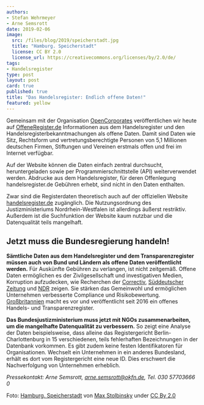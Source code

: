 ```yaml
---
authors:
- Stefan Wehrmeyer
- Arne Semsrott
date: 2019-02-06
image:
  src: /files/blog/2019/speicherstadt.jpg
  title: "Hamburg. Speicherstadt"
  license: CC BY 2.0
  license_url: https://creativecommons.org/licenses/by/2.0/de/
tags:
- Handelsregister
type: post
layout: post
card: true
published: true
title: "Das Handelsregister: Endlich offene Daten!"
featured: yellow
---
```


Gemeinsam mit der Organisation [OpenCorporates](https://opencorporates.com/) veröffentlichen wir heute auf [OffeneRegister.de](https://offeneregister.de/) Informationen aus dem Handelsregister und den Handelsregisterbekanntmachungen als offene Daten. Damit sind Daten wie Sitz, Rechtsform und vertretungsberechtigte Personen von 5,1 Millionen deutschen Firmen, Stiftungen und Vereinen erstmals offen und frei im Internet verfügbar.

Auf der Website können die Daten einfach zentral durchsucht, heruntergeladen sowie per Programmierschnittstelle (API) weiterverwendet werden. Abdrucke aus dem Handelsregister, für deren Offenlegung handelsregister.de Gebühren erhebt, sind nicht in den Daten enthalten.

Zwar sind die Registerdaten theoretisch auch auf der offiziellen Website [handelsregister.de](https://www.handelsregister.de/) zugänglich. Die Nutzungsordnung des Justizministeriums Nordrhein-Westfalen ist allerdings äußerst restriktiv. Außerdem ist die Suchfunktion der Website kaum nutzbar und die Datenqualität teils mangelhaft.

## Jetzt muss die Bundesregierung handeln!

**Sämtliche Daten aus dem Handelsregister und dem Transparenzregister müssen auch von Bund und Ländern als offene Daten veröffentlicht werden.** Für Auskünfte Gebühren zu verlangen, ist nicht zeitgemäß. Offene Daten ermöglichen es der Zivilgesellschaft und investigativen Medien, Korruption aufzudecken, wie Recherchen der [Correctiv](https://correctiv.org/aktuelles/wem-gehoert-hamburg/2019/02/05/mieten-unter-palmen), [Süddeutscher Zeitung](https://www.sueddeutsche.de/wirtschaft/transparenzregister-firmeneigentuemer-eu-1.4317342) und [NDR](https://www.tagesschau.de/wirtschaft/handelsregister-101.html) zeigen. Sie stärken das Gemeinwohl und ermöglichen Unternehmen verbesserte Compliance und Risikobewertung. [Großbritannien](https://developer.companieshouse.gov.uk/api/docs/) macht es vor und veröffentlicht seit 2016 ein offenes Handels- und Transparenzregister.

**Das Bundesjustizministerium muss jetzt mit NGOs zusammenarbeiten, um die mangelhafte Datenqualität zu verbessern.** So zeigt eine Analyse der Daten beispielsweise, dass alleine das Registergericht Berlin-Charlottenburg in 15 verschiedenen, teils fehlerhaften Bezeichnungen in der Datenbank vorkommen. Es gibt zudem keine festen Identifikatoren für Organisationen. Wechselt ein Unternehmen in ein anderes Bundesland, erhält es dort vom Registergericht eine neue ID. Dies erschwert die Nachverfolgung von Unternehmen erheblich.

*Pressekontakt: Arne Semsrott, arne.semsrott@okfn.de, Tel. 030 57703666 0*


Foto: <a href="https://www.flickr.com/photos/max-stolbinsky/36174159450/">Hamburg. Speicherstadt</a> von <a href="https://www.flickr.com/photos/max-stolbinsky/">Max Stolbinsky</a> under <a href="https://creativecommons.org/licenses/by/2.0/">CC By 2.0</a>
